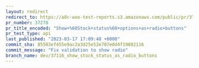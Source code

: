 ```yaml
---
layout: redirect
redirect_to: https://a8c-woo-test-reports.s3.amazonaws.com/public/pr/37278/api/index.html
pr_number: 37278
pr_title_encoded: "Show+%60Stock+status%60+options+as+radio+buttons"
pr_test_type: api
last_published: "2023-03-17 17:09:48 +0000"
commit_sha: 85503ef455e9ac2a3d25e52e707edd4f19892116
commit_message: "Fix validation to show radio"
branch_name: dev/37116_show_stock_status_as_radio_buttons
---
```

